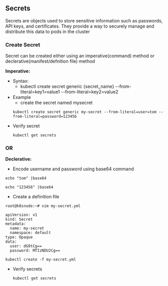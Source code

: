## Secrets
Secrets are objects used to store sensitive information such as passwords, API keys, and certificates. They provide a way to securely manage and distribute this data to pods in the cluster

### Create Secret
Secret can be created either using an imperative(command) method or declerative(manifest/defnition file) method

**Imperative:**
- Syntax:
  - kubectl create secret generic {secret_name} --from-literal=key1=value1 --from-literal=key2=value2
- Example
  - create the secret named mysecret
  ```
  kubectl create secret generic my-secret --from-literal=user=tom --from-literal=password=123456
  ```
- Verify secret
  ```
  kubectl get secrets
  ```
### OR
**Declerative:**
- Encode username and password using base64 command
```
echo "tom" |base64
```
```
echo "123456" |base64
```
- Create a definition file
```
root@k8snode:~# vim my-secret.yml
```
```
apiVersion: v1
kind: Secret
metadata:
  name: my-secret
  namespace: default
type: Opaque
data:
  user: dG9tCg==
  password: MTIzNDU2Cg==
```
```
kubectl create -f my-secret.yml
```
- Verify secrets
  ```
  kubectl get secrets
  ```

